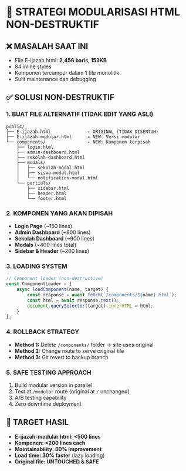 # 🔧 STRATEGI MODULARISASI HTML NON-DESTRUKTIF

## ❌ MASALAH SAAT INI
- File E-ijazah.html: **2,456 baris, 153KB**
- 84 inline styles
- Komponen tercampur dalam 1 file monolitik
- Sulit maintenance dan debugging

## ✅ SOLUSI NON-DESTRUKTIF

### 1. **BUAT FILE ALTERNATIF (TIDAK EDIT YANG ASLI)**
```
public/
├── E-ijazah.html              ← ORIGINAL (TIDAK DISENTUH)
├── E-ijazah-modular.html      ← NEW: Versi modular
└── components/                ← NEW: Komponen terpisah
    ├── login.html
    ├── admin-dashboard.html
    ├── sekolah-dashboard.html
    ├── modals/
    │   ├── sekolah-modal.html
    │   ├── siswa-modal.html
    │   └── notification-modal.html
    └── partials/
        ├── sidebar.html
        ├── header.html
        └── footer.html
```

### 2. **KOMPONEN YANG AKAN DIPISAH**
- **Login Page** (~150 lines)
- **Admin Dashboard** (~800 lines)
- **Sekolah Dashboard** (~900 lines)
- **Modals** (~400 lines total)
- **Sidebar & Header** (~200 lines)

### 3. **LOADING SYSTEM**
```javascript
// Component loader (non-destructive)
const ComponentLoader = {
    async loadComponent(name, target) {
        const response = await fetch(`/components/${name}.html`);
        const html = await response.text();
        document.querySelector(target).innerHTML = html;
    }
};
```

### 4. **ROLLBACK STRATEGY**
- **Method 1:** Delete `/components/` folder → site uses original
- **Method 2:** Change route to serve original file
- **Method 3:** Git revert to backup branch

### 5. **SAFE TESTING APPROACH**
1. Build modular version in parallel
2. Test at `/modular` route (original at `/` unchanged)
3. A/B testing capability
4. Zero downtime deployment

## 🎯 TARGET HASIL
- **E-ijazah-modular.html: <500 lines**
- **Komponen: <200 lines each**
- **Maintainability: 80% improvement**
- **Load time: 30% faster** (lazy loading)
- **Original file: UNTOUCHED & SAFE**